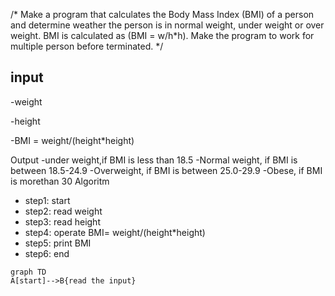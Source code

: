 /* Make a program that calculates the Body Mass Index (BMI) of a person and determine weather the person is
in normal weight, under weight or over weight. BMI is calculated as (BMI = w/h*h). Make the program to
work for multiple person before terminated. */

## input
-weight

  -height
      
  -BMI = weight/(height*height)
  
Output -under weight,if BMI is less than 18.5
       -Normal weight, if BMI is between 18.5-24.9
       -Overweight, if BMI is between 25.0-29.9
       -Obese, if BMI is morethan 30
 Algoritm
 * step1: start
 * step2: read weight
* step3: read height
* step4: operate BMI= weight/(height*height)
* step5: print BMI
* step6: end




```mermaid
graph TD
A[start]-->B{read the input}
